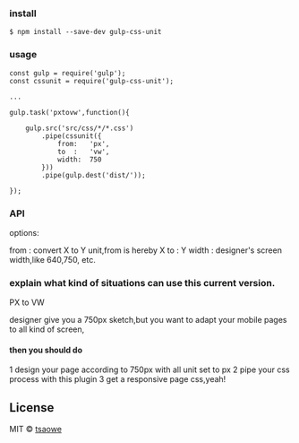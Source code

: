 ### install
```
$ npm install --save-dev gulp-css-unit
```


### usage
```
const gulp = require('gulp');
const cssunit = require('gulp-css-unit');

...

gulp.task('pxtovw',function(){
   
    gulp.src('src/css/*/*.css')
        .pipe(cssunit({
            from:   'px',
            to  :   'vw',
            width:  750
        }))
        .pipe(gulp.dest('dist/'));
    
});

```


### API

options:

from    : convert X to Y unit,from is hereby X
to      : Y
width   : designer's screen width,like 640,750, etc.



### explain what kind of situations can use this current version.

PX to VW

designer give you a 750px sketch,but you want to adapt your mobile pages to all kind of screen,

#### then you should do 
1 design your page according to 750px with all unit set to px
2 pipe your css process with this plugin
3 get a responsive page css,yeah!



## License

MIT © [tsaowe](https://github.com/tsaowe)
